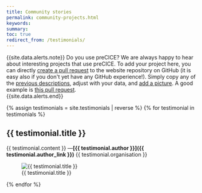 ```yaml
---
title: Community stories
permalink: community-projects.html
keywords:
summary:
toc: true
redirect_from: /testimonials/
---
```


{{site.data.alerts.note}}
Do you use preCICE? We are always happy to hear about interesting projects that use preCICE. To add your project here, you can directly [create a pull request](https://docs.github.com/en/pull-requests/collaborating-with-pull-requests/proposing-changes-to-your-work-with-pull-requests/creating-a-pull-request) to the website repository on GitHub (it is easy also if you don't yet have any GitHub experience!). Simply copy any of the <a class="button primary" href="https://github.com/precice/precice.github.io/tree/master/collections/_testimonials"> previous descriptions</a>, adjust with your data, and <a class="button primary" href="https://github.com/precice/precice.github.io/tree/master/images/testimonials">add a picture</a>.
A good example is <a class="button primary" href="https://github.com/precice/precice.github.io/pull/54"> this pull request</a>.<br>
{{site.data.alerts.end}}

<div class="testimonials">

{% assign testimonials = site.testimonials | reverse %}
{% for testimonial in testimonials %}

<h2>{{ testimonial.title }}</h2>

<div class="row" markdown="1">
<div class="col-md-6" markdown="1">

{{ testimonial.content }}
—**[{{ testimonial.author }}]({{ testimonial.author_link }})**
{{ testimonial.organisation }}

</div>
<div class="col-md-6" markdown="1">

<figure markdown="1">
<img src="images/testimonials/{{ testimonial.img }}" alt="{{ testimonial.title }}">
<figcaption>{{ testimonial.title }}</figcaption>
</figure>

</div>
</div>
{% endfor %}

</div>
